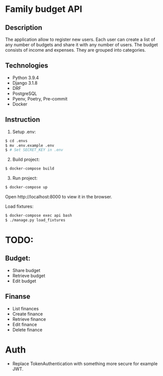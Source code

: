 # Family budget API
## Description
The application allow to register new users. Each user can create a list of any number of budgets and share it with any number of users. 
The budget consists of income and expenses. They are grouped into categories.

## Technologies
* Python 3.9.4
* Django 3.1.8
* DRF
* PostgreSQL
* Pyenv, Poetry, Pre-commit
* Docker

## Instruction
1. Setup .env:
 ```sh
$ cd .envs
$ mv .env.example .env
$ # Set SECRET_KEY in .env
 ```

2. Build project:
 ```sh
 $ docker-compose build
 ```

3. Run project: 
 ```sh
 $ docker-compose up
 ```

Open http://localhost:8000 to view it in the browser.

Load fixtures: 
```sh
$ docker-compose exec api bash
$ ./manage.py load_fixtures
```

# TODO:
## Budget:
* Share budget
* Retrieve budget
* Edit budget

## Finanse
* List finances
* Create finance
* Retrieve finance
* Edit finance
* Delete finance

# Auth
* Replace TokenAuthentication with something more secure for example JWT.
